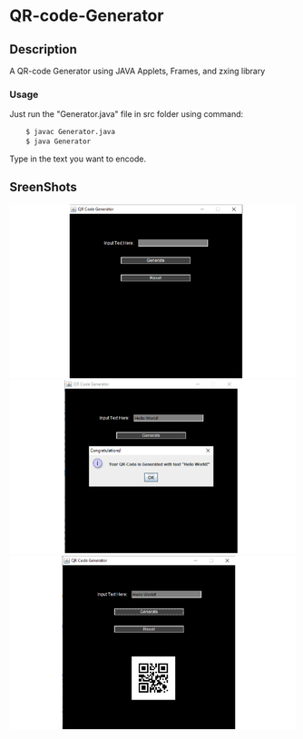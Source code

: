 # QR-code-Generator
## Description
A QR-code Generator using JAVA Applets, Frames, and zxing library
### Usage
Just run the "Generator.java" file in src folder using command:
  ```bash
      $ javac Generator.java
      $ java Generator
  ```
Type in the text you want to encode.
## SreenShots
<img src='https://github.com/AlphaBAT69/QR-Code-Generator/blob/master/screenshots/image1.png'>
<img src='https://github.com/AlphaBAT69/QR-Code-Generator/blob/master/screenshots/image2.png'>
<img src='https://github.com/AlphaBAT69/QR-Code-Generator/blob/master/screenshots/image3.png'>

